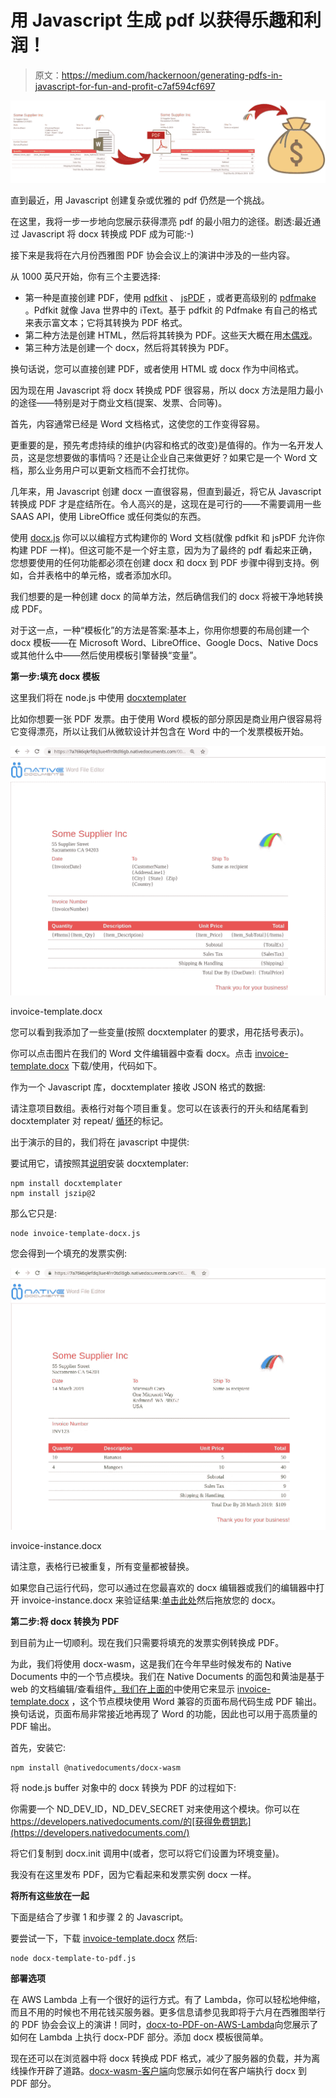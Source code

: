 # 用 Javascript 生成 pdf 以获得乐趣和利润！

> 原文：<https://medium.com/hackernoon/generating-pdfs-in-javascript-for-fun-and-profit-c7af594cf697>

![](img/0148190320e2659b00c4c40188103791.png)

直到最近，用 Javascript 创建复杂或优雅的 pdf 仍然是一个挑战。

在这里，我将一步一步地向您展示获得漂亮 pdf 的最小阻力的途径。剧透:最近通过 Javascript 将 docx 转换成 PDF 成为可能:-)

接下来是我将在六月份西雅图 PDF 协会会议上的演讲中涉及的一些内容。

从 1000 英尺开始，你有三个主要选择:

*   第一种是直接创建 PDF，使用 [pdfkit](http://pdfkit.org/) 、 [jsPDF](https://github.com/mrrio/jspdf) ，或者更高级别的 [pdfmake](http://pdfmake.org) 。Pdfkit 就像 Java 世界中的 iText。基于 pdfkit 的 Pdfmake 有自己的格式来表示富文本；它将其转换为 PDF 格式。
*   第二种方法是创建 HTML，然后将其转换为 PDF。这些天大概在用[木偶戏](https://pptr.dev/)。
*   第三种方法是创建一个 docx，然后将其转换为 PDF。

换句话说，您可以直接创建 PDF，或者使用 HTML 或 docx 作为中间格式。

因为现在用 Javascript 将 docx 转换成 PDF 很容易，所以 docx 方法是阻力最小的途径——特别是对于商业文档(提案、发票、合同等)。

首先，内容通常已经是 Word 文档格式，这使您的工作变得容易。

更重要的是，预先考虑持续的维护(内容和格式的改变)是值得的。作为一名开发人员，这是您想要做的事情吗？还是让企业自己来做更好？如果它是一个 Word 文档，那么业务用户可以更新文档而不会打扰你。

几年来，用 Javascript 创建 docx 一直很容易，但直到最近，将它从 Javascript 转换成 PDF 才是症结所在。令人高兴的是，这现在是可行的——不需要调用一些 SAAS API，使用 LibreOffice 或任何类似的东西。

使用 [docx.js](https://docx.js.org/) 你可以以编程方式构建你的 Word 文档(就像 pdfkit 和 jsPDF 允许你构建 PDF 一样)。但这可能不是一个好主意，因为为了最终的 pdf 看起来正确，您想要使用的任何功能都必须在创建 docx 和 docx 到 PDF 步骤中得到支持。例如，合并表格中的单元格，或者添加水印。

我们想要的是一种创建 docx 的简单方法，然后确信我们的 docx 将被干净地转换成 PDF。

对于这一点，一种“模板化”的方法是答案:基本上，你用你想要的布局创建一个 docx 模板——在 Microsoft Word、LibreOffice、Google Docs、Native Docs 或其他什么中——然后使用模板引擎替换“变量”。

**第一步:填充 docx 模板**

这里我们将在 node.js 中使用 [docxtemplater](https://www.npmjs.com/package/docxtemplater)

比如你想要一张 PDF 发票。由于使用 Word 模板的部分原因是商业用户很容易将它变得漂亮，所以让我们从微软设计并包含在 Word 中的一个发票模板开始。

[![](img/02c2f96f0079db43c8db7d91ce68b124.png)](https://demo.nativedocuments.com/editUrl?url=https%3A%2F%2Fwww.nativedocuments.com%2Fassets%2Fdocs%2Farticles%2Finvoice-template.docx)

invoice-template.docx

您可以看到我添加了一些变量(按照 docxtemplater 的要求，用花括号表示)。

你可以点击图片在我们的 Word 文件编辑器中查看 docx。点击 [invoice-template.docx](http://www.nativedocuments.com/assets/docs/articles/invoice-template.docx) 下载/使用，代码如下。

作为一个 Javascript 库，docxtemplater 接收 JSON 格式的数据:

请注意项目数组。表格行对每个项目重复。您可以在该表行的开头和结尾看到 docxtemplater 对 repeat/ [循环](https://docxtemplater.readthedocs.io/en/latest/tag_types.html#loops)的标记。

出于演示的目的，我们将在 javascript 中提供:

要试用它，请按照其[说明](https://docxtemplater.readthedocs.io/en/latest/installation.html#node)安装 docxtemplater:

```
npm install docxtemplater
npm install jszip@2
```

那么它只是:

```
node invoice-template-docx.js
```

您会得到一个填充的发票实例:

![](img/1235754e970a1c9ae5e8f4296a369f11.png)

invoice-instance.docx

请注意，表格行已被重复，所有变量都被替换。

如果您自己运行代码，您可以通过在您最喜欢的 docx 编辑器或我们的编辑器中打开 invoice-instance.docx 来验证结果:[单击此处](https://canary.nativedocuments.com/)然后拖放您的 docx。

**第二步:将 docx 转换为 PDF**

到目前为止一切顺利。现在我们只需要将填充的发票实例转换成 PDF。

为此，我们将使用 docx-wasm，这是我们在今年早些时候发布的 Native Documents 中的一个节点模块。我们在 Native Documents 的面包和黄油是基于 web 的文档编辑/查看组件[，我们在上面的](https://demo.nativedocuments.com/editUrl?url=https%3A%2F%2Fwww.nativedocuments.com%2Fassets%2Fdocs%2Farticles%2Finvoice-template.docx)中使用它来显示 [invoice-template.docx](http://www.nativedocuments.com/assets/docs/articles/invoice-template.docx) ，这个节点模块使用 Word 兼容的页面布局代码生成 PDF 输出。换句话说，页面布局非常接近地再现了 Word 的功能，因此也可以用于高质量的 PDF 输出。

首先，安装它:

```
npm install @nativedocuments/docx-wasm
```

将 node.js buffer 对象中的 docx 转换为 PDF 的过程如下:

你需要一个 ND_DEV_ID，ND_DEV_SECRET 对来使用这个模块。你可以在 https://developers.nativedocuments.com/的[获得免费钥匙](https://developers.nativedocuments.com/)

将它们复制到 docx.init 调用中(或者，您可以将它们设置为环境变量)。

我没有在这里发布 PDF，因为它看起来和发票实例 docx 一样。

**将所有这些放在一起**

下面是结合了步骤 1 和步骤 2 的 Javascript。

要尝试一下，下载 [invoice-template.docx](http://www.nativedocuments.com/assets/docs/articles/invoice-template.docx) 然后:

```
node docx-template-to-pdf.js
```

**部署选项**

在 AWS Lambda 上有一个很好的运行方式。有了 Lambda，你可以轻松地伸缩，而且不用的时候也不用花钱买服务器。更多信息请参见我即将于六月在西雅图举行的 PDF 协会会议上的演讲！同时，[docx-to-PDF-on-AWS-Lambda](https://github.com/NativeDocuments/docx-to-pdf-on-AWS-Lambda)向您展示了如何在 Lambda 上执行 docx-PDF 部分。添加 docx 模板很简单。

现在还可以在浏览器中将 docx 转换成 PDF 格式，减少了服务器的负载，并为离线操作开辟了道路。[docx-wasm-客户端](https://github.com/NativeDocuments/docx-wasm-client-side)向您展示如何在客户端执行 docx 到 PDF 部分。
